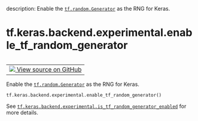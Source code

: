 description: Enable the <a href="../../../../tf/random/Generator.md"><code>tf.random.Generator</code></a> as the RNG for Keras.

<div itemscope itemtype="http://developers.google.com/ReferenceObject">
<meta itemprop="name" content="tf.keras.backend.experimental.enable_tf_random_generator" />
<meta itemprop="path" content="Stable" />
</div>

# tf.keras.backend.experimental.enable_tf_random_generator

<!-- Insert buttons and diff -->

<table class="tfo-notebook-buttons tfo-api nocontent" align="left">
<td>
  <a target="_blank" href="https://github.com/keras-team/keras/tree/v2.15.0/keras/backend.py#L1863-L1872">
    <img src="https://www.tensorflow.org/images/GitHub-Mark-32px.png" />
    View source on GitHub
  </a>
</td>
</table>



Enable the <a href="../../../../tf/random/Generator.md"><code>tf.random.Generator</code></a> as the RNG for Keras.


<pre class="devsite-click-to-copy prettyprint lang-py tfo-signature-link">
<code>tf.keras.backend.experimental.enable_tf_random_generator()
</code></pre>



<!-- Placeholder for "Used in" -->

See <a href="../../../../tf/keras/backend/experimental/is_tf_random_generator_enabled.md"><code>tf.keras.backend.experimental.is_tf_random_generator_enabled</code></a> for more
details.